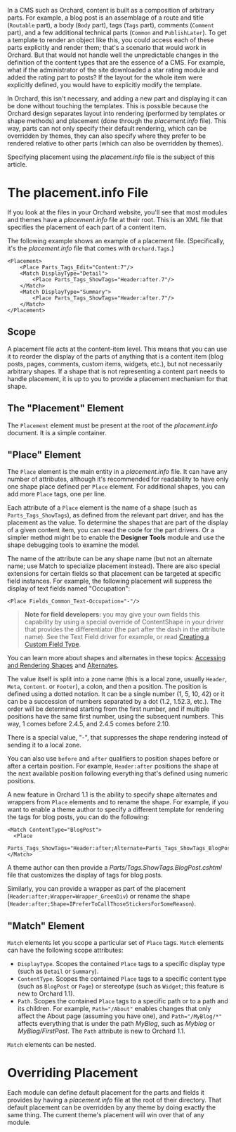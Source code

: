 
In a CMS such as Orchard, content is built as a composition of arbitrary parts. For example, a blog post is an assemblage of a route and title (`Routable` part), a body (`Body` part), tags (`Tags` part), comments (`Comment` part), and a few additional technical parts (`Common` and `PublishLater`). To get a template to render an object like this, you could access each of these parts explicitly and render them; that's a scenario that would work in Orchard. But that would not handle well the unpredictable changes in the definition of the content types that are the essence of a CMS. For example, what if the administrator of the site downloaded a star rating module and added the rating part to posts? If the layout for the whole item were explicitly defined, you would have to explicitly modify the template. 

In Orchard, this isn't necessary, and adding a new part and displaying it can be done without touching the templates. This is possible because the Orchard design separates layout into rendering (performed by templates or shape methods) and placement (done through the _placement.info_ file). This way, parts can not only specify their default rendering, which can be overridden by themes, they can also specify where they prefer to be rendered relative to other parts (which can also be overridden by themes).

Specifying placement using the _placement.info_ file is the subject of this article.


# The placement.info File

If you look at the files in your Orchard website, you'll see that most modules and themes have a _placement.info_ file at their root. This is an XML file that specifies the placement of each part of a content item.

The following example shows an example of a placement file. (Specifically, it's the _placement.info_ file that comes with `Orchard.Tags`.)

    
    <Placement>
        <Place Parts_Tags_Edit="Content:7"/>
        <Match DisplayType="Detail">
            <Place Parts_Tags_ShowTags="Header:after.7"/>
        </Match>
        <Match DisplayType="Summary">
            <Place Parts_Tags_ShowTags="Header:after.7"/>
        </Match>
    </Placement>


## Scope

A placement file acts at the content-item level. This means that you can use it to reorder the display of the parts of anything that is a content item (blog posts, pages, comments, custom items, widgets, etc.), but not necessarily arbitrary shapes. If a shape that is not representing a content part needs to handle placement, it is up to you to provide a placement mechanism for that shape.

## The "Placement" Element

The `Placement` element must be present at the root of the _placement.info_ document. It is a simple container.

## "Place" Element

The `Place` element is the main entity in a _placement.info_ file. It can have any number of attributes, although it's recommended for readability to have only one shape place defined per `Place` element. For additional shapes, you can add more `Place` tags, one per line.

Each attribute of a `Place` element is the name of a shape (such as `Parts_Tags_ShowTags`), as defined from the relevant part driver, and has the placement as the value. To determine the shapes that are part of the display of a given content item, you can read the code for the part drivers. Or a simpler method might be to enable the **Designer Tools** module and use the shape debugging tools to examine the model.

The name of the attribute can be any shape name (but not an alternate name; use Match to specialize placement instead). There are also special extensions for certain fields so that placement can be targeted at specific field instances. For example, the following placement will suppress the display of text fields named "Occupation":

    
    <Place Fields_Common_Text-Occupation="-"/>


> **Note for field developers:** you may give your own fields this capability by using a special override of ContentShape in your driver that provides the differentiator (the part after the dash in the attribute name). See the Text Field driver for example, or read [Creating a Custom Field Type](Creating-a-custom-field-type).

You can learn more about shapes and alternates in these topics: [Accessing and Rendering Shapes](Accessing-and-rendering-shapes) and [Alternates](Alternates).

The value itself is split into a zone name (this is a local zone, usually `Header`, `Meta`, `Content`. or `Footer`), a colon, and then a position. The position is defined using a dotted notation. It can be a single number (1, 5, 10, 42) or it can be a succession of numbers separated by a dot (1.2, 1.52.3, etc.). The order will be determined starting from the first number, and if multiple positions have the same first number, using the subsequent numbers. This way, 1 comes before 2.4.5, and 2.4.5 comes before 2.10.

There is a special value, "-", that suppresses the shape rendering instead of sending it to a local zone.

You can also use `before` and `after` qualifiers to position shapes before or after a certain position. For example, `Header:after` positions the shape at the next available position following everything that's defined using numeric positions.

A new feature in Orchard 1.1 is the ability to specify shape alternates and wrappers from `Place` elements and to rename the shape. For example, if you want to enable a theme author to specify a different template for rendering the tags for blog posts, you can do the following:

    
    <Match ContentType="BlogPost">
      <Place
        Parts_Tags_ShowTags="Header:after;Alternate=Parts_Tags_ShowTags_BlogPost"/>
    </Match>


A theme author can then provide a _Parts/Tags.ShowTags.BlogPost.cshtml_ file that customizes the display of tags for blog posts.

Similarly, you can provide a wrapper as part of the placement (`Header:after;Wrapper=Wrapper_GreenDiv`) or rename the shape (`Header:after;Shape=IPreferToCallThoseStickersForSomeReason`).

## "Match" Element

`Match` elements let you scope a particular set of `Place` tags. `Match` elements can have the following scope attributes:

* `DisplayType`.  Scopes the contained `Place` tags to a specific display type (such as `Detail` or `Summary`).
* `ContentType`. Scopes the contained `Place` tags to a specific content type (such as `BlogPost` or `Page`) or stereotype (such as `Widget`; this feature is new to Orchard 1.1).
* `Path`. Scopes the contained `Place` tags to a specific path or to a path and its children. For example, `Path="/About"` enables changes that only affect the About page (assuming you have one), and `Path="/MyBlog/*"` affects everything that is under the path _MyBlog_, such as _Myblog_ or _MyBlog/FirstPost_. The `Path` attribute is new to Orchard 1.1.

`Match` elements can be nested.

# Overriding Placement

Each module can define default placement for the parts and fields it provides by having a _placement.info_ file at the root of their directory. That default placement can be overridden by any theme by doing exactly the same thing. The current theme's placement will win over that of any module.
